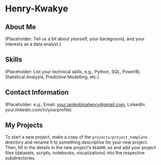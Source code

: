 # Henry-Kwakye

## About Me
(Placeholder: Tell us a bit about yourself, your background, and your interests as a data analyst.)

## Skills
(Placeholder: List your technical skills, e.g., Python, SQL, PowerBI, Statistical Analysis, Predictive Modelling, etc.)

## Contact Information
(Placeholder: e.g., Email: your.iamkobinahenry@gmail.com, LinkedIn: your.linkedin.com/in/yourprofile)

## My Projects
To start a new project, make a copy of the `projects/project_template` directory and rename it to something descriptive for your new project. Then, fill in the details in the new project's `README.md` and add your project files (datasets, scripts, notebooks, visualizations) into the respective subdirectories.
